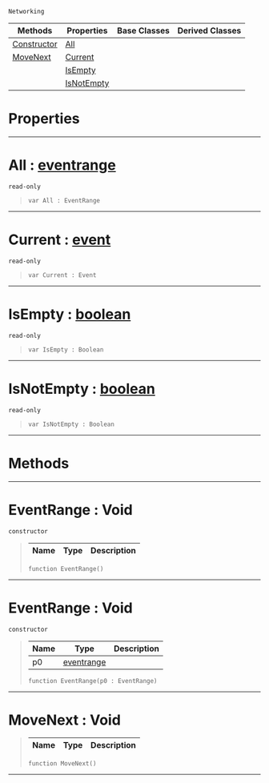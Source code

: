  `Networking`

|Methods|Properties|Base Classes|Derived Classes|
|---|---|---|---|
|[ Constructor](https://github.com/zeroengineteam/ZeroDocs/blob/master/code_reference/class_reference/eventrange.markdown#eventrange-void)|[ All](https://github.com/zeroengineteam/ZeroDocs/blob/master/code_reference/class_reference/eventrange.markdown#all-zero-engine-document)| | |
|[ MoveNext](https://github.com/zeroengineteam/ZeroDocs/blob/master/code_reference/class_reference/eventrange.markdown#movenext-void)|[ Current](https://github.com/zeroengineteam/ZeroDocs/blob/master/code_reference/class_reference/eventrange.markdown#current-zero-engine-docu)| | |
| |[ IsEmpty](https://github.com/zeroengineteam/ZeroDocs/blob/master/code_reference/class_reference/eventrange.markdown#isempty-zero-engine-docu)| | |
| |[ IsNotEmpty](https://github.com/zeroengineteam/ZeroDocs/blob/master/code_reference/class_reference/eventrange.markdown#isnotempty-zero-engine-d)| | |


 #  Properties


---  
 #  All : [eventrange](https://github.com/zeroengineteam/ZeroDocs/blob/master/code_reference/class_reference/eventrange.markdown)

 `read-only`

> 
> ``` lang=cpp, name=Nada
> var All : EventRange


---  
 #  Current : [event](https://github.com/zeroengineteam/ZeroDocs/blob/master/code_reference/class_reference/event.markdown)

 `read-only`

> 
> ``` lang=cpp, name=Nada
> var Current : Event


---  
 #  IsEmpty : [boolean](https://github.com/zeroengineteam/ZeroDocs/blob/master/code_reference/nada_base_types/boolean.markdown)

 `read-only`

> 
> ``` lang=cpp, name=Nada
> var IsEmpty : Boolean


---  
 #  IsNotEmpty : [boolean](https://github.com/zeroengineteam/ZeroDocs/blob/master/code_reference/nada_base_types/boolean.markdown)

 `read-only`

> 
> ``` lang=cpp, name=Nada
> var IsNotEmpty : Boolean


---  
 #  Methods


---  
 #  EventRange : Void

 `constructor`

> 
> |Name|Type|Description|
> |---|---|---|
> ``` lang=cpp, name=Nada
> function EventRange()
> ``` 


---  
 #  EventRange : Void

 `constructor`

> 
> |Name|Type|Description|
> |---|---|---|
> |p0|[eventrange](https://github.com/zeroengineteam/ZeroDocs/blob/master/code_reference/class_reference/eventrange.markdown)| |
> ``` lang=cpp, name=Nada
> function EventRange(p0 : EventRange)
> ``` 


---  
 #  MoveNext : Void

> 
> |Name|Type|Description|
> |---|---|---|
> ``` lang=cpp, name=Nada
> function MoveNext()
> ``` 


---  
 

 